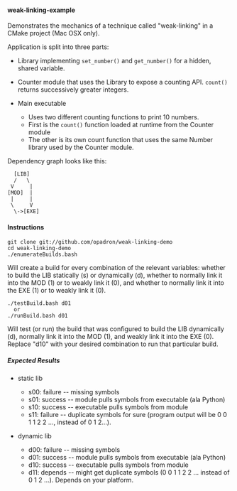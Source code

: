 
#### weak-linking-example

Demonstrates the mechanics of a technique called "weak-linking" in a CMake
project (Mac OSX only).

Application is split into three parts:
  - Library implementing `set_number()` and `get_number()` for a hidden, shared
    variable.

  - Counter module that uses the Library to expose a counting API.
    `count()` returns successively greater integers.

  - Main executable
    - Uses two different counting functions to print 10 numbers.
    - First is the `count()` function loaded at runtime from the Counter module
    - The other is its own count function that uses the same Number library used
      by the Counter module.

Dependency graph looks like this:
```
  [LIB]
  /   \
 V     |
[MOD]  |
 |     |
 \     V
  \->[EXE]
```

#### Instructions

```
git clone git://github.com/opadron/weak-linking-demo
cd weak-linking-demo
./enumerateBuilds.bash
```

Will create a build for every combination of the relevant variables: whether to
build the LIB statically (s) or dynamically (d), whether to normally link it
into the MOD (1) or to weakly link it (0), and whether to normally link it into
the EXE (1) or to weakly link it (0).

```
./testBuild.bash d01
  or
./runBuild.bash d01
```

Will test (or run) the build that was configured to build the LIB dynamically
(d), normally link it into the MOD (1), and weakly link it into the EXE (0).
Replace "d10" with your desired combination to run that particular build.

##### Expected Results
  - static lib
    - s00: failure -- missing symbols
    - s01: success -- module pulls symbols from executable (ala Python)
    - s10: success -- executable pulls symbols from module
    - s11: failure -- duplicate symbols for sure (program output will be 0 0 1 1
      2 2 ..., instead of 0 1 2...).

  - dynamic lib
    - d00: failure -- missing symbols
    - d01: success -- module pulls symbols from executable (ala Python)
    - d10: success -- executable pulls symbols from module
    - d11: depends -- might get duplicate symbols (0 0 1 1 2 2 ... instead of 0
      1 2 ...). Depends on your platform.

